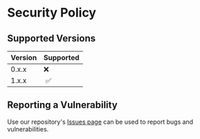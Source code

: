 # Security Policy

## Supported Versions

| Version | Supported          |
| ------- | ------------------ |
| 0.x.x   | :x:                |
| 1.x.x   | :white_check_mark: |

## Reporting a Vulnerability

Use our repository's [Issues page](https://github.com/rittaschool/ritta/issues) can be used to report bugs and vulnerabilities.
